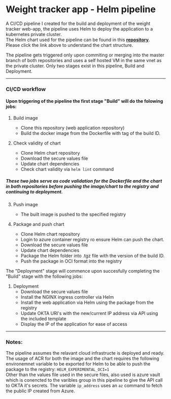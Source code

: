 # Weight tracker app - Helm pipeline

A CI/CD pipeline I created for the build and deployment of the weight tracker web-app, the pipeline uses Helm to deploy the application to a kubernetes private cluster.<br>
The Helm chart used for the pipeline can be found in this **<a href="https://github.com/sincros121/NodsJS-web-app-with-Kubernetes-and-Helm.git" title="">repository</a>**.<br>
Please click the link above to understand the chart structure.<br>

The pipeline gets triggered only upon commiting or merging into the master branch of both repositories and uses a self hosted VM in the same vnet as the private cluster.
Only two stages exist in this pipeline, Build and Deployment.

---

### CI/CD workflow
#### Upon triggering of the pipeline the first stage "Build" will do the folowing jobs:

1. Build image
    - Clone this repository (web application repository)
    - Build the docker image from the Dockerfile with tag of the build ID.

2. Check validity of chart
    - Clone Helm chart repository
    - Download the secure values file
    - Update chart dependencies
    - Check chart validity via `helm lint` command

##### These two jobs serve as code validation for the Dockerfile and the chart in both repositories before pushing the image/chart to the registry and continuing to deployment. <br>

3. Push image
    - The built image is pushed to the specified registry

4. Package and push chart
    - Clone Helm chart repository
    - Login to azure container registry ro ensure Helm can push the chart.
    - Download the secure values file
    - Update chart dependencies
    - Package the Helm folder into .tgz file with the version of the build ID.
    - Push the package in OCI format into the registry


The "Deployment" stage will commence upon succesfully completing the "Build" stage with the following jobs:

1. Deployment
    - Download the secure values file
    - Install the NGINX ingress controller via Helm
    - Install the web application via Helm using the package from the registry
    - Update OKTA URI's with the new/current IP address via API using the included template
    - Display the IP of the application for ease of access

---

### Notes:

The pipeline assumes the relavant cloud infrastructe is deployed and ready.<br>
The usage of ACR for both the image and the chart requires the following environemnet variable to be exported for Helm to be able to push the package to the registry: `HELM_EXPERIMENTAL_OCI=1` <br>
Other than the values file used in the secure files, also used is azure vault which is conencted to the varibles group in this pipeline to give the API call to OKTA it's secrets.
The variable `ip_address` uses an `az` command to fetch the public IP created from Azure.


